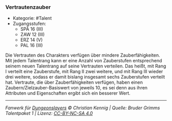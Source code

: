 <!---
Dies ist ein Fanwerk für DUNGEONSLAYERS © von Christian Kennig

Quellen:      [Bruder Grimms Talentpaket 1](https://www.f-space.de/ds4/downloads.html)
              [Talentbeschreibungen](https://www.f-space.de/ds4/tools-talentcards.html)
License:      [CC-BY-NC-SA 4.0](https://creativecommons.org/licenses/by-nc-sa/4.0/deed.de)
Richtlinien:  [Fanwerkrichtlinien](https://www.dungeonslayers.net/fanwerk-richtlinien/)
Autor:        Zauberlehrling
-->

### Vertrautenzauber

- Kategorie: #Talent
- Zugangsstufen:
  - SPÄ 16 (III)
  - ZAW 12 (III)
  - ERZ 14 (V)
  - PAL 16 (III)

Die Vertrauten des Charakters verfügen über mindere Zauberfähigkeiten. Mit jedem Talentrang kann er eine Anzahl von Zauberstufen entsprechend seinem neuen Talentrang auf seine Vertrauten verteilen. Das heißt, mit Rang I verteilt eine Zauberstufe, mit Rang II zwei weitere, und mit Rang III wieder drei weitere, sodass er damit bislang insgesamt sechs Zauberstufen verteilt hat. Vertraute, die über Zauberfähigkeiten verfügen, haben einen Zaubern/Zielzauber-Basiswert von jeweils 10, es sei denn aus ihren Attributen und Eigenschaften ergibt sich ein besserer Wert.

---

_Fanwerk für [Dungeonslayers](https://www.dungeonslayers.net/) © Christian Kennig | Quelle: Bruder Grimms Talentpaket 1 | Lizenz: [CC-BY-NC-SA 4.0](https://creativecommons.org/licenses/by-nc-sa/4.0/deed.de)_
